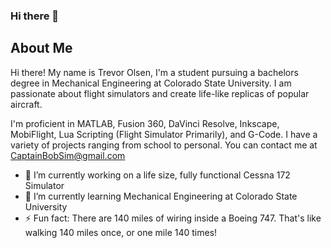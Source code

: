 ### Hi there 👋

## About Me
Hi there! My name is Trevor Olsen, I'm a student pursuing a bachelors degree in Mechanical Engineering at Colorado State University. I am passionate about flight simulators and create life-like replicas of popular aircraft.

I'm proficient in MATLAB, Fusion 360, DaVinci Resolve, Inkscape, MobiFlight, Lua Scripting (Flight Simulator Primarily), and G-Code. I have a variety of projects ranging from school to personal. You can contact me at CaptainBobSim@gmail.com

- 🔭 I’m currently working on a life size, fully functional Cessna 172 Simulator
- 🌱 I’m currently learning Mechanical Engineering at Colorado State University
- ⚡ Fun fact: There are 140 miles of wiring inside a Boeing 747. That's like walking 140 miles once, or one mile 140 times!
